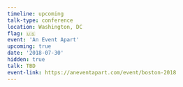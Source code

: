 ```yaml
---
timeline: upcoming
talk-type: conference
location: Washington, DC
flag: 🇺🇸
event: 'An Event Apart'
upcoming: true
date: '2018-07-30'
hidden: true
talk: TBD
event-link: https://aneventapart.com/event/boston-2018
---
```

